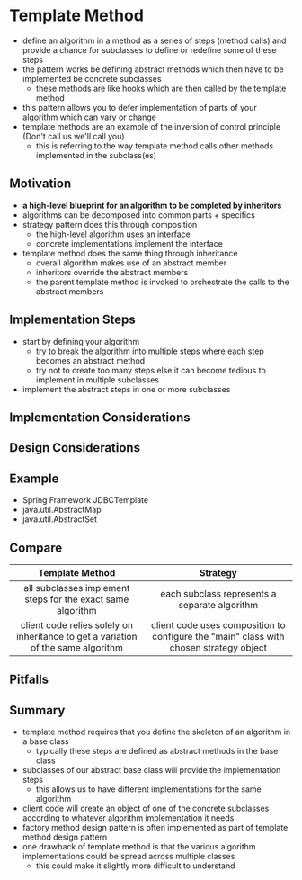 # Template Method
* define an algorithm in a method as a series of steps (method calls) and provide a chance for subclasses to define or
redefine some of these steps
* the pattern works be defining abstract methods which then have to be implemented be concrete subclasses
    * these methods are like hooks which are then called by the template method
* this pattern allows you to defer implementation of parts of your algorithm which can vary or change
* template methods are an example of the inversion of control principle (Don't call us we'll call you)
    * this is referring to the way template method calls other methods implemented in the subclass(es)

## Motivation
* **a high-level blueprint for an algorithm to be completed by inheritors**
* algorithms can be decomposed into common parts + specifics
* strategy pattern does this through composition
    * the high-level algorithm uses an interface
    * concrete implementations implement the interface
* template method does the same thing through inheritance
    * overall algorithm makes use of an abstract member
    * inheritors override the abstract members
    * the parent template method is invoked to orchestrate the calls to the abstract members
    

## Implementation Steps
* start by defining your algorithm
    * try to break the algorithm into multiple steps where each step becomes an abstract method
    * try not to create too many steps else it can become tedious to implement in multiple subclasses
* implement the abstract steps in one or more subclasses
    

## Implementation Considerations

    
## Design Considerations


## Example
* Spring Framework JDBCTemplate
* java.util.AbstractMap
* java.util.AbstractSet


## Compare
Template Method | Strategy
:---:|:---:
all subclasses implement steps for the exact same algorithm | each subclass represents a separate algorithm
client code relies solely on inheritance to get a variation of the same algorithm | client code uses composition to configure the "main" class with chosen strategy object
   

## Pitfalls


## Summary
* template method requires that you define the skeleton of an algorithm in a base class
    * typically these steps are defined as abstract methods in the base class
* subclasses of our abstract base class will provide the implementation steps
    * this allows us to have different implementations for the same algorithm
* client code will create an object of one of the concrete subclasses according to whatever algorithm implementation it needs
* factory method design pattern is often implemented as part of template method design pattern
* one drawback of template method is that the various algorithm implementations could be spread across multiple classes
    * this could make it slightly more difficult to understand


    